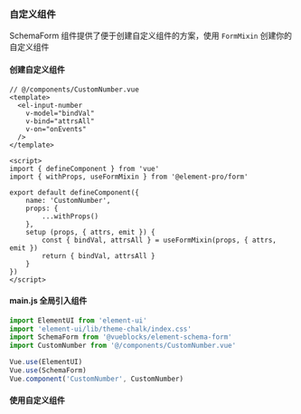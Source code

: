 ### 自定义组件

SchemaForm 组件提供了便于创建自定义组件的方案，使用 `FormMixin` 创建你的自定义组件

#### 创建自定义组件

``` vue
// @/components/CustomNumber.vue
<template>
  <el-input-number
    v-model="bindVal"
    v-bind="attrsAll"
    v-on="onEvents"
  />
</template>

<script>
import { defineComponent } from 'vue'
import { withProps, useFormMixin } from '@element-pro/form'

export default defineComponent({
	name: 'CustomNumber',
	props: {
		...withProps()
	},
	setup (props, { attrs, emit }) {
		const { bindVal, attrsAll } = useFormMixin(props, { attrs, emit })
		return { bindVal, attrsAll }
	}
})
</script>
```

#### main.js 全局引入组件

``` js
import ElementUI from 'element-ui'
import 'element-ui/lib/theme-chalk/index.css'
import SchemaForm from '@vueblocks/element-schema-form'
import CustomNumber from '@/components/CustomNumber.vue'

Vue.use(ElementUI)
Vue.use(SchemaForm)
Vue.component('CustomNumber', CustomNumber)
```

#### 使用自定义组件

